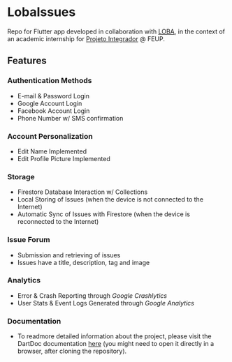 # LobaIssues

Repo for Flutter app developed in collaboration with [LOBA](https://www.loba.com), in the context of an academic internship for [Projeto Integrador](https://sigarra.up.pt/feup/pt/ucurr_geral.ficha_uc_view?pv_ocorrencia_id=520335) @ FEUP.

## Features

### Authentication Methods

- E-mail & Password Login
- Google Account Login
- Facebook Account Login
- Phone Number w/ SMS confirmation

### Account Personalization

- Edit Name Implemented
- Edit Profile Picture Implemented

### Storage

- Firestore Database Interaction w/ Collections
- Local Storing of Issues (when the device is not connected to the Internet)
- Automatic Sync of Issues with Firestore (when the device is reconnected to the Internet)

### Issue Forum

- Submission and retrieving of issues
- Issues have a title, description, tag and image

### Analytics

- Error & Crash Reporting through _Google Crashlytics_
- User Stats & Event Logs Generated through _Google Analytics_ 

### Documentation

 - To readmore detailed information about the project, please visit the DartDoc documentation [here](./doc/api/index.html) (you might need to open it directly in a browser, after cloning the repository). 
